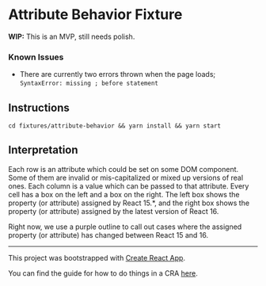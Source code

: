 # Attribute Behavior Fixture

**WIP:** This is an MVP, still needs polish.

### Known Issues

- There are currently two errors thrown when the page loads;
  `SyntaxError: missing ; before statement`

## Instructions

`cd fixtures/attribute-behavior && yarn install && yarn start`

## Interpretation

Each row is an attribute which could be set on some DOM component. Some of
them are invalid or mis-capitalized or mixed up versions of real ones.
Each column is a value which can be passed to that attribute.
Every cell has a box on the left and a box on the right.
The left box shows the property (or attribute) assigned by React 15.\*, and the
right box shows the property (or attribute) assigned by the latest version of
React 16.

Right now, we use a purple outline to call out cases where the assigned property
(or attribute) has changed between React 15 and 16.

---

This project was bootstrapped with [Create React App](https://github.com/facebook/create-react-app).

You can find the guide for how to do things in a CRA [here](https://github.com/facebook/create-react-app/blob/main/packages/cra-template/template/README.md).
